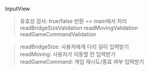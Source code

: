 InputView
>유효성 검사: true/false 반환 => main에서 처리  
readBridgeSizeValidation
readMovingValidation
readGameCommandValidation

>readBridgeSize: 사용자에게 다리 길이 입력받기  
readMoving: 사용자가 이동할 칸 입력받기  
readGameCommand: 게임 재시도/종료 여부 입력받기  

